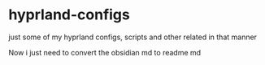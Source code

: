 # hyprland-configs
just some of my hyprland configs, scripts and other related in that manner

Now i just need to convert the obsidian md to readme md
